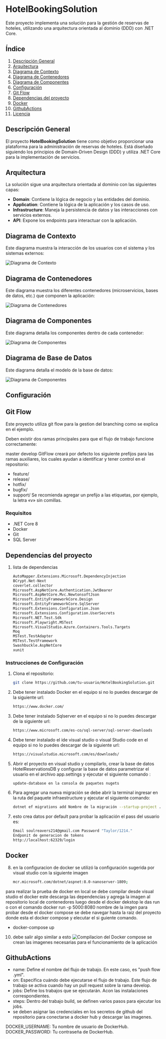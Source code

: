# HotelBookingSolution

Este proyecto implementa una solución para la gestión de reservas de hoteles, utilizando una arquitectura orientada al dominio (DDD) con .NET Core.

## Índice

1. [Descripción General](#descripción-general)
2. [Arquitectura](#arquitectura)
3. [Diagrama de Contexto](#diagrama-de-contexto)
4. [Diagrama de Contenedores](#diagrama-de-contenedores)
5. [Diagrama de Componentes](#diagrama-de-componentes)
6. [Configuración](#configuración)
7. [Git Flow](#git-flow)
8. [Dependencias del proyecto](#dependencias-del-proyecto)
9. [Docker](#docker)
10. [GithubActions](#Actions)
11. [Licencia](#licencia)

## Descripción General

El proyecto **HotelBookingSolution** tiene como objetivo proporcionar una plataforma para la administración de reservas de hoteles. Está diseñado siguiendo los principios de Domain-Driven Design (DDD) y utiliza .NET Core para la implementación de servicios.

## Arquitectura

La solución sigue una arquitectura orientada al dominio con las siguientes capas:
- **Domain**: Contiene la lógica de negocio y las entidades del dominio.
- **Application**: Contiene la lógica de la aplicación y los casos de uso.
- **Infrastructure**: Maneja la persistencia de datos y las interacciones con servicios externos.
- **API**: Expone los endpoints para interactuar con la aplicación.

## Diagrama de Contexto

Este diagrama muestra la interacción de los usuarios con el sistema y los sistemas externos:

![Diagrama de Contexto](img/SamarttalentApi-Contexto.png)

## Diagrama de Contenedores

Este diagrama muestra los diferentes contenedores (microservicios, bases de datos, etc.) que componen la aplicación:

![Diagrama de Contenedores](img/SamarttalentApi-Contedores.png)

## Diagrama de Componentes

Este diagrama detalla los componentes dentro de cada contenedor:

![Diagrama de Componentes](img/SamarttalentApi-Componentes.png)

## Diagrama de Base de Datos

Este diagrama detalla el modelo de la base de datos:

![Diagrama de Componentes](img/HotelBookingSolution.jpeg)

## Configuración

## Git Flow
Este proyecto utiliza git flow para la gestion del branching como se explica en el ejemplo.

Deben existir dos ramas principales para que el flujo de trabajo funcione correctamente:

 

master
develop
GitFlow creará por defecto los siguiente prefijos para las ramas auxiliares, los cuales ayudan a identificar y tener control en el repositorio:

- feature/
- release/
- hotfix/
- bugfix/
- support/
Se recomienda agregar un prefijo a las etiquetas, por ejemplo, la letra «v» sin comillas.

### Requisitos

- .NET Core 8
- Docker
- Git
- SQL Server
## Dependencias del proyecto
1. lista de dependencias
   ```bash
   AutoMapper.Extensions.Microsoft.DependencyInjection
   BCrypt.Net-Next
   coverlet.collector
   Microsoft.AspNetCore.Authentication.JwtBearer
   Microsoft.AspNetCore.Mvc.NewtonsoftJson
   Microsoft.EntityFrameworkCore.Design
   Microsoft.EntityFrameworkCore.SqlServer
   Microsoft.Extensions.Configuration.Json
   Microsoft.Extensions.Configuration.UserSecrets
   Microsoft.NET.Test.Sdk
   Microsoft.Playwright.MSTest
   Microsoft.VisualStudio.Azure.Containers.Tools.Targets
   Moq
   MSTest.TestAdapter
   MSTest.TestFramework
   Swashbuckle.AspNetCore
   xunit

### Instrucciones de Configuración

1. Clona el repositorio:
   ```bash
   git clone https://github.com/tu-usuario/HotelBookingSolution.git
2. Debe tener instalado Docker en el equipo si no lo puedes descargar de la siguiente url:
   ```bash
   https://www.docker.com/
3. Debe  tener instalado Sqlserver en el equipo si no lo puedes descargar de la siguiente url:
   ```bash
   https://www.microsoft.com/es-co/sql-server/sql-server-downloads

4. Debe  tener instalado el ide visual studio o visual Studio code en el equipo si no lo puedes descargar de la siguiente url:
   ```bash
   https://visualstudio.microsoft.com/es/downloads/

5. Abrir el proyecto en visual studio y compilarlo, crear la base de datos HotelReservationsDB  y configurar  la base de datos  parametrizar el usuario en el archivo app.settings y ejecutar el siguiente comando :
   ```bash
   update-database en la consola de paquetes nugets
6. Para agregar una nueva migración se debe abrir la terminal ingresar en la ruta del paquete infraestructure y ejecutar el siguiente comando:
   ```bash
   dotnet ef migrations add Nombre de la migración --startup-project ../WebApi.csproj
7. esto crea datos por default para probar la aplicación el pass del usuario es:
   ```bash
   Email soulreavers214@gmail.com Password "Taylor/1214."
   Endponit de generacion de tokens 
   http://localhost:62329/login
## Docker
8. en la configuracion de docker se utilizó la configuración sugerida por visual studio  con la siguiente imagen
   ```bash
   mcr.microsoft.com/dotnet/aspnet:8.0-nanoserver-1809;
para realizar la prueba de docker en local se debe compilar desde visual studio el docker este descarga las dependencias y agrega la imagen al repositorio local de contenedores  luego desde el docker dekstop le das run o con el comando docker run -p 5000:8080 nombre de la imgen
 para probar desde el docker compose se debe navegar hasta la raiz del proyecto donde esta el docker compose y elecutar el si guiente comando. 
-  docker-compose up 
10.   debe salir algo similar a esto
![Compilacion del Docker compose](img/Dockerimage.png)
se crean las imagenes necesarias para el funcionamiento de la aplicación
## GithubActions

- name: Define el nombre del flujo de trabajo. En este caso, es "push flow .yml".
- on: Especifica cuándo debe ejecutarse el flujo de trabajo. Este flujo de trabajo se activa cuando hay un pull request sobre la rama  develop.
- jobs: Define los trabajos que se ejecutarán. Acon las instalaciones correspondientes.
- steps: Dentro del trabajo build, se definen varios pasos para ejecutar los jobs.
- se deben asignar las credenciales en los secretos de github del repositorio para conectarse a docker hub y descargar las imagenes.

DOCKER_USERNAME: Tu nombre de usuario de DockerHub.
DOCKER_PASSWORD: Tu contraseña de DockerHub.